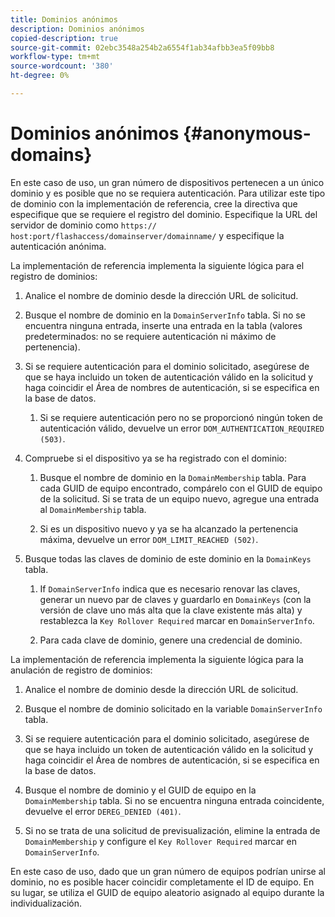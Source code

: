 ```yaml
---
title: Dominios anónimos
description: Dominios anónimos
copied-description: true
source-git-commit: 02ebc3548a254b2a6554f1ab34afbb3ea5f09bb8
workflow-type: tm+mt
source-wordcount: '380'
ht-degree: 0%

---
```


# Dominios anónimos {#anonymous-domains}

En este caso de uso, un gran número de dispositivos pertenecen a un único dominio y es posible que no se requiera autenticación. Para utilizar este tipo de dominio con la implementación de referencia, cree la directiva que especifique que se requiere el registro del dominio. Especifique la URL del servidor de dominio como `https:// host:port/flashaccess/domainserver/domainname/` y especifique la autenticación anónima.

La implementación de referencia implementa la siguiente lógica para el registro de dominios:

1. Analice el nombre de dominio desde la dirección URL de solicitud.
1. Busque el nombre de dominio en la `DomainServerInfo` tabla. Si no se encuentra ninguna entrada, inserte una entrada en la tabla (valores predeterminados: no se requiere autenticación ni máximo de pertenencia).
1. Si se requiere autenticación para el dominio solicitado, asegúrese de que se haya incluido un token de autenticación válido en la solicitud y haga coincidir el Área de nombres de autenticación, si se especifica en la base de datos.

   1. Si se requiere autenticación pero no se proporcionó ningún token de autenticación válido, devuelve un error `DOM_AUTHENTICATION_REQUIRED (503)`.

1. Compruebe si el dispositivo ya se ha registrado con el dominio:

   1. Busque el nombre de dominio en la `DomainMembership` tabla. Para cada GUID de equipo encontrado, compárelo con el GUID de equipo de la solicitud. Si se trata de un equipo nuevo, agregue una entrada al `DomainMembership` tabla.

   1. Si es un dispositivo nuevo y ya se ha alcanzado la pertenencia máxima, devuelve un error `DOM_LIMIT_REACHED (502)`.

1. Busque todas las claves de dominio de este dominio en la `DomainKeys` tabla.

   1. If `DomainServerInfo` indica que es necesario renovar las claves, generar un nuevo par de claves y guardarlo en `DomainKeys` (con la versión de clave uno más alta que la clave existente más alta) y restablezca la `Key Rollover Required` marcar en `DomainServerInfo`.

   1. Para cada clave de dominio, genere una credencial de dominio.

La implementación de referencia implementa la siguiente lógica para la anulación de registro de dominios:

1. Analice el nombre de dominio desde la dirección URL de solicitud.
1. Busque el nombre de dominio solicitado en la variable `DomainServerInfo` tabla.
1. Si se requiere autenticación para el dominio solicitado, asegúrese de que se haya incluido un token de autenticación válido en la solicitud y haga coincidir el Área de nombres de autenticación, si se especifica en la base de datos.
1. Busque el nombre de dominio y el GUID de equipo en la `DomainMembership` tabla. Si no se encuentra ninguna entrada coincidente, devuelve el error `DEREG_DENIED (401)`.

1. Si no se trata de una solicitud de previsualización, elimine la entrada de `DomainMembership` y configure el `Key Rollover Required` marcar en `DomainServerInfo`.

En este caso de uso, dado que un gran número de equipos podrían unirse al dominio, no es posible hacer coincidir completamente el ID de equipo. En su lugar, se utiliza el GUID de equipo aleatorio asignado al equipo durante la individualización.
